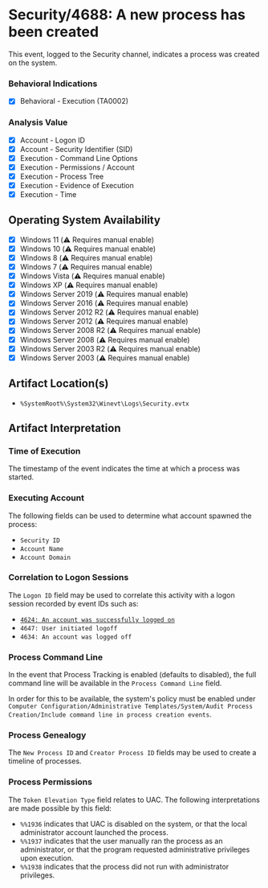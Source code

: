 # Security/4688: A new process has been created
This event, logged to the Security channel, indicates a process was created on the system.

### Behavioral Indications
 - [x] Behavioral - Execution (TA0002)

### Analysis Value
 - [x] Account - Logon ID
 - [x] Account - Security Identifier (SID)
 - [x] Execution - Command Line Options
 - [x] Execution - Permissions / Account
 - [x] Execution - Process Tree
 - [x] Execution - Evidence of Execution
 - [x] Execution - Time

## Operating System Availability
 - [x] Windows 11 (⚠️ Requires manual enable)
 - [x] Windows 10 (⚠️ Requires manual enable)
 - [x] Windows 8 (⚠️ Requires manual enable)
 - [x] Windows 7 (⚠️ Requires manual enable)
 - [x] Windows Vista (⚠️ Requires manual enable)
 - [x] Windows XP (⚠️ Requires manual enable)
 - [x] Windows Server 2019 (⚠️ Requires manual enable)
 - [x] Windows Server 2016 (⚠️ Requires manual enable)
 - [x] Windows Server 2012 R2 (⚠️ Requires manual enable)
 - [x] Windows Server 2012 (⚠️ Requires manual enable)
 - [x] Windows Server 2008 R2 (⚠️ Requires manual enable)
 - [x] Windows Server 2008 (⚠️ Requires manual enable)
 - [x] Windows Server 2003 R2 (⚠️ Requires manual enable)
 - [x] Windows Server 2003 (⚠️ Requires manual enable)

## Artifact Location(s)
- `%SystemRoot%\System32\Winevt\Logs\Security.evtx`

## Artifact Interpretation

### Time of Execution
The timestamp of the event indicates the time at which a process was started.

### Executing Account
The following fields can be used to determine what account spawned the process:

 - `Security ID`
 - `Account Name`
 - `Account Domain`
  
### Correlation to Logon Sessions
The `Logon ID` field may be used to correlate this activity with a logon session recorded by event IDs such as:
 - [`4624: An account was successfully logged on`](/account/evtx-4624-successful-logon.md)
 - `4647: User initiated logoff `
 - `4634: An account was logged off `

### Process Command Line
In the event that Process Tracking is enabled (defaults to disabled), the full command line will be available in the `Process Command Line` field. 

In order for this to be available, the system's policy must be enabled under `Computer Configuration/Administrative Templates/System/Audit Process Creation/Include command line in process creation events`.

### Process Genealogy
The `New Process ID` and `Creator Process ID` fields may be used to create a timeline of processes.

### Process Permissions
The `Token Elevation Type` field relates to UAC. The following interpretations are made possible by this field:

 - `%%1936` indicates that UAC is disabled on the system, or that the local administrator account launched the process.
 - `%%1937` indicates that the user manually ran the process as an administrator, or that the program requested administrative privileges upon execution.
 - `%%1938` indicates that the process did not run with administrator privileges. 